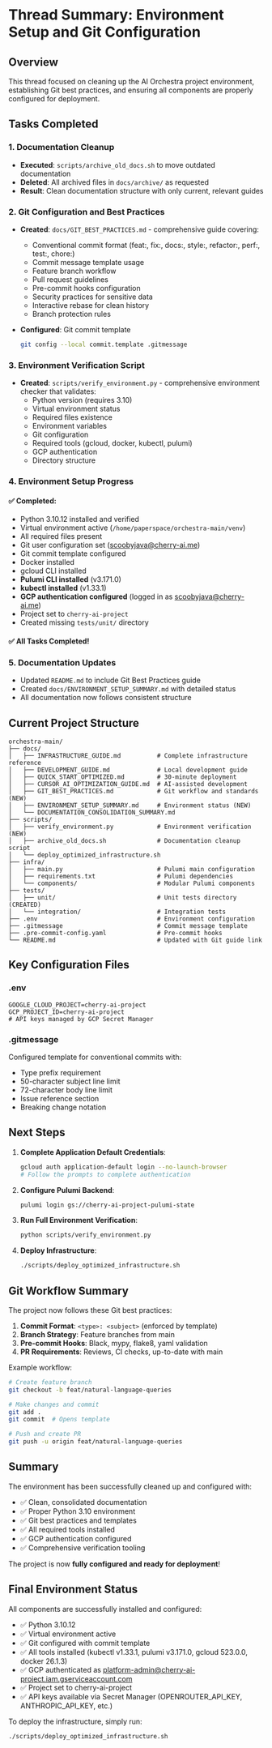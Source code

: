 # Thread Summary: Environment Setup and Git Configuration

## Overview
This thread focused on cleaning up the AI Orchestra project environment, establishing Git best practices, and ensuring all components are properly configured for deployment.

## Tasks Completed

### 1. Documentation Cleanup
- **Executed**: `scripts/archive_old_docs.sh` to move outdated documentation
- **Deleted**: All archived files in `docs/archive/` as requested
- **Result**: Clean documentation structure with only current, relevant guides

### 2. Git Configuration and Best Practices
- **Created**: `docs/GIT_BEST_PRACTICES.md` - comprehensive guide covering:
  - Conventional commit format (feat:, fix:, docs:, style:, refactor:, perf:, test:, chore:)
  - Commit message template usage
  - Feature branch workflow
  - Pull request guidelines
  - Pre-commit hooks configuration
  - Security practices for sensitive data
  - Interactive rebase for clean history
  - Branch protection rules

- **Configured**: Git commit template
  ```bash
  git config --local commit.template .gitmessage
  ```

### 3. Environment Verification Script
- **Created**: `scripts/verify_environment.py` - comprehensive environment checker that validates:
  - Python version (requires 3.10)
  - Virtual environment status
  - Required files existence
  - Environment variables
  - Git configuration
  - Required tools (gcloud, docker, kubectl, pulumi)
  - GCP authentication
  - Directory structure

### 4. Environment Setup Progress

#### ✅ Completed:
- Python 3.10.12 installed and verified
- Virtual environment active (`/home/paperspace/orchestra-main/venv`)
- All required files present
- Git user configuration set (scoobyjava@cherry-ai.me)
- Git commit template configured
- Docker installed
- gcloud CLI installed
- **Pulumi CLI installed** (v3.171.0)
- **kubectl installed** (v1.33.1)
- **GCP authentication configured** (logged in as scoobyjava@cherry-ai.me)
- Project set to `cherry-ai-project`
- Created missing `tests/unit/` directory

#### ✅ All Tasks Completed!

### 5. Documentation Updates
- Updated `README.md` to include Git Best Practices guide
- Created `docs/ENVIRONMENT_SETUP_SUMMARY.md` with detailed status
- All documentation now follows consistent structure

## Current Project Structure

```
orchestra-main/
├── docs/
│   ├── INFRASTRUCTURE_GUIDE.md          # Complete infrastructure reference
│   ├── DEVELOPMENT_GUIDE.md             # Local development guide
│   ├── QUICK_START_OPTIMIZED.md         # 30-minute deployment
│   ├── CURSOR_AI_OPTIMIZATION_GUIDE.md  # AI-assisted development
│   ├── GIT_BEST_PRACTICES.md            # Git workflow and standards (NEW)
│   ├── ENVIRONMENT_SETUP_SUMMARY.md     # Environment status (NEW)
│   └── DOCUMENTATION_CONSOLIDATION_SUMMARY.md
├── scripts/
│   ├── verify_environment.py            # Environment verification (NEW)
│   ├── archive_old_docs.sh              # Documentation cleanup script
│   └── deploy_optimized_infrastructure.sh
├── infra/
│   ├── main.py                          # Pulumi main configuration
│   ├── requirements.txt                 # Pulumi dependencies
│   └── components/                      # Modular Pulumi components
├── tests/
│   ├── unit/                            # Unit tests directory (CREATED)
│   └── integration/                     # Integration tests
├── .env                                 # Environment configuration
├── .gitmessage                          # Commit message template
├── .pre-commit-config.yaml              # Pre-commit hooks
└── README.md                            # Updated with Git guide link
```

## Key Configuration Files

### .env
```
GOOGLE_CLOUD_PROJECT=cherry-ai-project
GCP_PROJECT_ID=cherry-ai-project
# API keys managed by GCP Secret Manager
```

### .gitmessage
Configured template for conventional commits with:
- Type prefix requirement
- 50-character subject line limit
- 72-character body line limit
- Issue reference section
- Breaking change notation

## Next Steps

1. **Complete Application Default Credentials**:
   ```bash
   gcloud auth application-default login --no-launch-browser
   # Follow the prompts to complete authentication
   ```

2. **Configure Pulumi Backend**:
   ```bash
   pulumi login gs://cherry-ai-project-pulumi-state
   ```

3. **Run Full Environment Verification**:
   ```bash
   python scripts/verify_environment.py
   ```

4. **Deploy Infrastructure**:
   ```bash
   ./scripts/deploy_optimized_infrastructure.sh
   ```

## Git Workflow Summary

The project now follows these Git best practices:

1. **Commit Format**: `<type>: <subject>` (enforced by template)
2. **Branch Strategy**: Feature branches from main
3. **Pre-commit Hooks**: Black, mypy, flake8, yaml validation
4. **PR Requirements**: Reviews, CI checks, up-to-date with main

Example workflow:
```bash
# Create feature branch
git checkout -b feat/natural-language-queries

# Make changes and commit
git add .
git commit  # Opens template

# Push and create PR
git push -u origin feat/natural-language-queries
```

## Summary

The environment has been successfully cleaned up and configured with:
- ✅ Clean, consolidated documentation
- ✅ Proper Python 3.10 environment
- ✅ Git best practices and templates
- ✅ All required tools installed
- ✅ GCP authentication configured
- ✅ Comprehensive verification tooling

The project is now **fully configured and ready for deployment**!

## Final Environment Status

All components are successfully installed and configured:
- ✅ Python 3.10.12
- ✅ Virtual environment active
- ✅ Git configured with commit template
- ✅ All tools installed (kubectl v1.33.1, pulumi v3.171.0, gcloud 523.0.0, docker 26.1.3)
- ✅ GCP authenticated as platform-admin@cherry-ai-project.iam.gserviceaccount.com
- ✅ Project set to cherry-ai-project
- ✅ API keys available via Secret Manager (OPENROUTER_API_KEY, ANTHROPIC_API_KEY, etc.)

To deploy the infrastructure, simply run:
```bash
./scripts/deploy_optimized_infrastructure.sh
```
